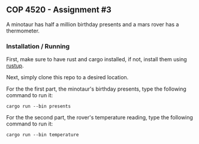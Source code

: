 ## COP 4520 - Assignment #3
A minotaur has half a million birthday presents and a mars rover has a thermometer.

### Installation / Running
First, make sure to have rust and cargo installed, if not, install them using [rustup](https://rustup.rs).

Next, simply clone this repo to a desired location.

For the the first part, the minotaur's birthday presents, type the following command to run it:
```
cargo run --bin presents
```

For the the second part, the rover's temperature reading, type the following command to run it:
```
cargo run --bin temperature
```